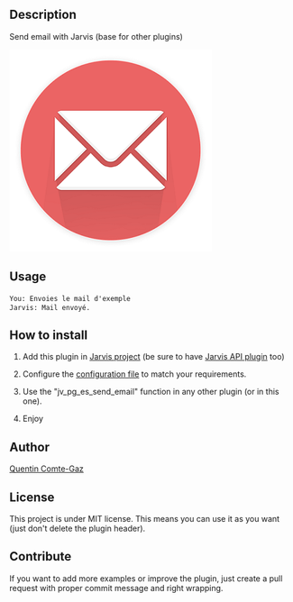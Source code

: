 ## Description
Send email with Jarvis (base for other plugins)

<img src="https://raw.githubusercontent.com/QuentinCG/jarvis-email-sender/master/presentation.png">


## Usage
```
You: Envoies le mail d'exemple
Jarvis: Mail envoyé.
```


## How to install

1) Add this plugin in <a target="_blank" href="http://domotiquefacile.fr/jarvis/content/plugins">Jarvis project</a> (be sure to have <a target="_blank" href="https://github.com/alexylem/jarvis-api">Jarvis API plugin</a> too)

2) Configure the <a target="_blank" href="https://github.com/QuentinCG/jarvis-email-sender/blob/master/config.sh">configuration file</a> to match your requirements.

3) Use the "jv_pg_es_send_email" function in any other plugin (or in this one).

4) Enjoy


## Author
[Quentin Comte-Gaz](http://quentin.comte-gaz.com/)


## License

This project is under MIT license. This means you can use it as you want (just don't delete the plugin header).


## Contribute

If you want to add more examples or improve the plugin, just create a pull request with proper commit message and right wrapping.
